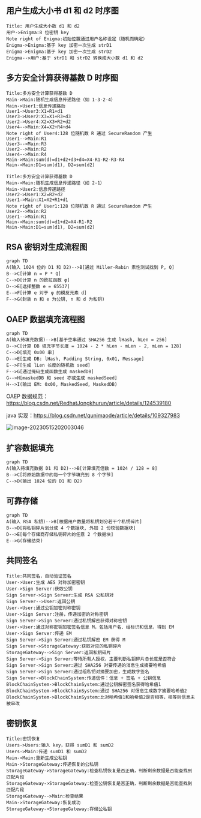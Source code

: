 ## 用户生成大小书 d1 和 d2 时序图

```sequence
Title: 用户生成大小数 d1 和 d2
用户->Enigma:8 位密钥 key
Note right of Enigma:初始位置通过用户名称设定（随机而确定）
Enigma->Enigma:基于 key 加密一次生成 strD1
Enigma->Enigma:基于 key 加密一次生成 strD2
Enigma-->用户:基于 strD1 和 strD2 转换成大小数 d1 和 d2
```

## 多方安全计算获得基数 D 时序图

```sequence
Title:多方安全计算获得基数 D
Main->Main:随机生成信息传递路径（如 1-3-2-4）
Main->User1:信息传递路劲
User1->User3:X1=R1+d1
User3->User2:X3=X1+R3+d3
User2->User4:X2=X3+R2+d2
User4-->Main:X4=X2+R4+d4
Note right of User4:128 位随机数 R 通过 SecureRandom 产生
User1-->Main:R1
User3-->Main:R3
User2-->Main:R2
User4-->Main:R4
Main->Main:sum(d)=d1+d2+d3+d4=X4-R1-R2-R3-R4
Main->Main:D1=sum(d1), D2=sum(d2)
```

```sequence
Title:多方安全计算获得基数 D
Main->Main:随机生成信息传递路径（如 2-1）
Main->User2:信息传递路径
User2->User1:X2=R2+d2
User1->Main:X1=X2+R1+d1
Note right of User1:128 位随机数 R 通过 SecureRandom 产生
User2-->Main:R2
User1-->Main:R1
Main->Main:sum(d)=d1+d2=X4-R1-R2
Main->Main:D1=sum(d1), D2=sum(d2)
```



## RSA 密钥对生成流程图

```mermaid
graph TD
A(输入 1024 位的 D1 和 D2)-->B[通过 Miller-Rabin 素性测试找到 P, Q]
B-->C[计算 n = P * Q]
C-->D[计算 n 的欧拉函数 φ]
D-->E[选择整数 e = 65537]
E-->F[计算 e 对于 φ 的模反元素 d]
F-->G(封装 n 和 e 为公钥, n 和 d 为私钥)
```

## OAEP 数据填充流程图

```mermaid
graph TD
A(输入待填充数据)-->B[基于空串通过 SHA256 生成 lHash, hLen = 256]
B-->C[计算 DB 填充字节长度 = 1024 - 2 * hLen - mLen - 2, mLen = 128]
C-->D[填充 0x00 串]
D-->E[生成 DB: lHash, Padding String, 0x01, Message]
E-->F[生成 lLen 长度的随机数 seed]
F-->G[通过掩码生成函数生成 maskedDB]
G-->H[maskedDB 和 seed 亦或生成 maskedSeed]
H-->I(输出 EM: 0x00, MaskedSeed, MaskedDB)
```

OAEP 数据规范：https://blog.csdn.net/RedhatJongkhurun/article/details/124539180

java 实现：https://blog.csdn.net/qunimaode/article/details/109327983

![image-20230515202003046](C:\Users\admin\AppData\Roaming\Typora\typora-user-images\image-20230515202003046.png)

## 扩容数据填充

```mermaid
graph TD
A(输入待填充数据 D1 和 D2)-->B[计算填充倍数 = 1024 / 128 = 8]
B-->C[将原始数据中的每一个字节填充到 8 个字节]
C-->D(输出 1024 位的 D1 和 D2)
```





## 可靠存储

```mermaid
graph TD
A(输入 RSA 私钥)-->B[根据用户数量将私钥划分若干个私钥碎片]
B-->D[将私钥碎片划分成 4 个数据块, 外加 2 份校验数据块]
D-->E[每个存储商存储私钥碎片的任意 2 个数据块]
E-->G(存储结束)
```

## 共同签名

```sequence
Title:共同签名，自动验证签名
User->User:生成 AES 对称加密密钥
User->Sign Server:获取公钥
Sign Server->Sign Server:生成 RSA 公私钥对
Sign Server-->User:返回公钥
User->User:通过公钥加密对称密钥
User->Sign Server:注册，传递加密的对称密钥
Sign Server->Sign Server:通过私钥解密获得对称密钥
User->User:通过对称密钥加密签名信息 M，包括用户名、组标识和信息，得到 EM
User->Sign Server:传递 EM
Sign Server->Sign Server:通过私钥解密 EM 获得 M
Sign Server->StorageGateway:获取对应的私钥碎片
StorageGateway-->Sign Server:返回私钥碎片
Sign Server->Sign Server:等待所有人授权，主要判断私钥碎片总长度是否符合
Sign Server->Sign Server:通过 SHA256 对要传递的消息生成摘要哈希值
Sign Server->Sign Server:通过组私钥对摘要加密，生成数字签名
Sign Server->BlockChainSystem:传递信件：信息 + 签名 + 公钥信息
BlockChainSystem->BlockChainSystem:通过公钥解密签名获得哈希值1
BlockChainSystem->BlockChainSystem:通过 SHA256 对信息生成数字摘要哈希值2
BlockChainSystem->BlockChainSystem:比对哈希值1和哈希值2是否相等，相等则信息未被串改
```



## 密钥恢复

```sequence
Title:密钥恢复
Users->Users:输入 key，获得 sumD1 和 sumD2
Users->Main:传递 sumD1 和 sumD2
Main->Main:重新生成公私钥
Main->StorageGateway:传递恢复的公私钥
StorageGateway->StorageGateway:检查私钥恢复是否正确，判断剩余数据是否能查找到匹配片段
StorageGateway->StorageGateway:检查公钥恢复是否正确，判断剩余数据是否能查找到匹配片段
StorageGateway-->Main:检查结果
Main->StorageGateway:恢复成功
StorageGateway->StorageGateway:存储公私钥
```

